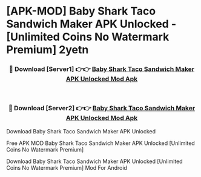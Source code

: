 # [APK-MOD] Baby Shark Taco Sandwich Maker APK Unlocked - [Unlimited Coins No Watermark Premium] 2yetn



<div align="center">
<h3>🔴 Download [Server1] 👉👉 <a href="https://momento.my/?title=Baby_Shark_Taco_Sandwich_Maker_APK_Unlocked">Baby Shark Taco Sandwich Maker APK Unlocked Mod Apk</a></h3><br>

<h3>🔴 Download [Server2] 👉👉 <a href="https://momento.my/?title=Baby_Shark_Taco_Sandwich_Maker_APK_Unlocked">Baby Shark Taco Sandwich Maker APK Unlocked Mod Apk</a></h3>
</div>



Download Baby Shark Taco Sandwich Maker APK Unlocked 

Free APK MOD Baby Shark Taco Sandwich Maker APK Unlocked [Unlimited Coins No Watermark Premium]

Download Baby Shark Taco Sandwich Maker APK Unlocked [Unlimited Coins No Watermark Premium] Mod For Android
